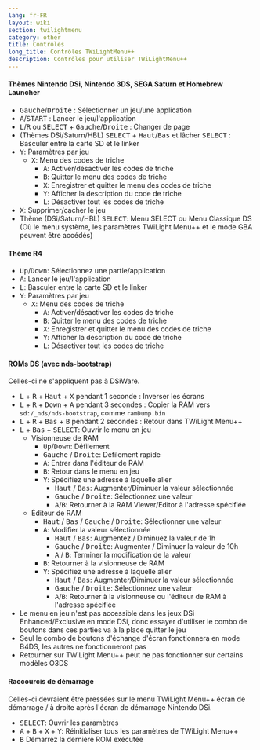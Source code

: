 ```yaml
---
lang: fr-FR
layout: wiki
section: twilightmenu
category: other
title: Contrôles
long_title: Contrôles TWiLightMenu++
description: Contrôles pour utiliser TWiLightMenu++
---
```


#### Thèmes Nintendo DSi, Nintendo 3DS, SEGA Saturn et Homebrew Launcher
- <kbd>Gauche</kbd>/<kbd>Droite</kbd> : Sélectionner un jeu/une application
- <kbd class="face">A</kbd>/<kbd>START</kbd> : Lancer le jeu/l'application
- <kbd class="l">L</kbd>/<kbd class="r">R</kbd> ou <kbd>SELECT</kbd> + <kbd>Gauche</kbd>/<kbd>Droite</kbd> : Changer de page
- (Thèmes DSi/Saturn/HBL) <kbd>SELECT</kbd> + <kbd>Haut</kbd>/<kbd>Bas</kbd> et lâcher <kbd>SELECT</kbd> : Basculer entre la carte SD et le linker
- <kbd class="face">Y</kbd>: Paramètres par jeu
   - <kbd class="face">X</kbd>: Menu des codes de triche
      - <kbd class="face">A</kbd>: Activer/désactiver les codes de triche
      - <kbd class="face">B</kbd>: Quitter le menu des codes de triche
      - <kbd class="face">X</kbd>: Enregistrer et quitter le menu des codes de triche
      - <kbd class="face">Y</kbd>: Afficher la description du code de triche
      - <kbd class="l">L</kbd>: Désactiver tout les codes de triche
- <kbd class="face">X</kbd>: Supprimer/cacher le jeu
- Thème (DSi/Saturn/HBL) <kbd>SELECT</kbd>: Menu SELECT ou Menu Classique DS (Où le menu système, les paramètres TWiLight Menu++ et le mode GBA peuvent être accédés)

#### Thème R4
- <kbd>Up</kbd>/<kbd>Down</kbd>: Sélectionnez une partie/application
- <kbd class="face">A</kbd>: Lancer le jeu/l'application
- <kbd class="l">L</kbd>: Basculer entre la carte SD et le linker
- <kbd class="face">Y</kbd>: Paramètres par jeu
   - <kbd class="face">X</kbd>: Menu des codes de triche
      - <kbd class="face">A</kbd>: Activer/désactiver les codes de triche
      - <kbd class="face">B</kbd>: Quitter le menu des codes de triche
      - <kbd class="face">X</kbd>: Enregistrer et quitter le menu des codes de triche
      - <kbd class="face">Y</kbd>: Afficher la description du code de triche
      - <kbd class="l">L</kbd>: Désactiver tout les codes de triche

#### ROMs DS (avec nds-bootstrap)
Celles-ci ne s'appliquent pas à DSiWare.
- <kbd class="l">L</kbd> + <kbd class="r">R</kbd> + <kbd>Haut</kbd> + <kbd class="face">X</kbd> pendant 1 seconde : Inverser les écrans
- <kbd class="l">L</kbd> + <kbd class="r">R</kbd> + <kbd>Down</kbd> + <kbd class="face">A</kbd> pendant 3 secondes : Copier la RAM vers `sd:/_nds/nds-bootstrap`, comme `ramDump.bin`
- <kbd class="l">L</kbd> + <kbd class="r">R</kbd> + <kbd>Bas</kbd> + <kbd class="face">B</kbd> pendant 2 secondes : Retour dans TWiLight Menu++
- <kbd class="l">L</kbd> + <kbd>Bas</kbd> + <kbd>SELECT</kbd>: Ouvrir le menu en jeu
   - Visionneuse de RAM
      - <kbd>Up</kbd>/<kbd>Down</kbd>: Défilement
      - <kbd>Gauche</kbd> / <kbd>Droite</kbd>: Défilement rapide
      - <kbd class="face">A</kbd>: Entrer dans l'éditeur de RAM
      - <kbd class="face">B</kbd>: Retour dans le menu en jeu
      - <kbd class="face">Y</kbd>: Spécifiez une adresse à laquelle aller
        - <kbd>Haut</kbd> / <kbd>Bas</kbd>: Augmenter/Diminuer la valeur sélectionnée
        - <kbd>Gauche</kbd> / <kbd>Droite</kbd>: Sélectionnez une valeur
        - <kbd class="face">A</kbd>/<kbd class="face">B</kbd>: Retourner à la RAM Viewer/Editor à l'adresse spécifiée
   - Éditeur de RAM
      - <kbd>Haut</kbd> / <kbd>Bas</kbd> / <kbd>Gauche</kbd> / <kbd>Droite</kbd>: Sélectionner une valeur
      - <kbd class="face">A</kbd>: Modifier la valeur sélectionnée
         - <kbd>Haut</kbd> / <kbd>Bas</kbd>: Augmentez / Diminuez la valeur de 1h
         - <kbd>Gauche</kbd> / <kbd>Droite</kbd>: Augmenter / Diminuer la valeur de 10h
         - <kbd class="face">A</kbd> / <kbd class="face">B</kbd>: Terminer la modification de la valeur
      - <kbd class="face">B</kbd>: Retourner à la visionneuse de RAM
      - <kbd class="face">Y</kbd>: Spécifiez une adresse à laquelle aller
        - <kbd>Haut</kbd> / <kbd>Bas</kbd>: Augmenter/Diminuer la valeur sélectionnée
        - <kbd>Gauche</kbd> / <kbd>Droite</kbd>: Sélectionnez une valeur
        - <kbd class="face">A</kbd>/<kbd class="face">B</kbd>: Retourner à la visionneuse ou l'éditeur de RAM à l'adresse spécifiée
- Le menu en jeu n'est pas accessible dans les jeux DSi Enhanced/Exclusive en mode DSi, donc essayer d'utiliser le combo de boutons dans ces parties va à la place quitter le jeu
- Seul le combo de boutons d'échange d'écran fonctionnera en mode B4DS, les autres ne fonctionneront pas
- Retourner sur TWiLight Menu++ peut ne pas fonctionner sur certains modèles O3DS

#### Raccourcis de démarrage
Celles-ci devraient être pressées sur le menu TWiLight Menu++ écran de démarrage / à droite après l'écran de démarrage Nintendo DSi.

- <kbd>SELECT</kbd>: Ouvrir les paramètres
- <kbd class="face">A</kbd> + <kbd class="face">B</kbd> + <kbd class="face">X</kbd> + <kbd class="face">Y</kbd>: Réinitialiser tous les paramètres de TWiLight Menu++
- <kbd class="face">B</kbd> Démarrez la dernière ROM exécutée

